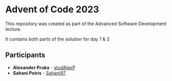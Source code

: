 # Advent of Code 2023

This repository was created as part of the Advanced Software Development lecture.

It contains both parts of the solution for day 1 & 2

## Participants
+ **Alexander Pruka** - [studAlexP](https://github.com/studAlexP)
+ **Sahani Peiris** - [Sahani97](https://github.com/Sahani97)
